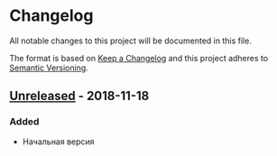 # Changelog
All notable changes to this project will be documented in this file.

The format is based on [Keep a Changelog](http://keepachangelog.com/en/1.0.0/)
and this project adheres to [Semantic Versioning](http://semver.org/spec/v2.0.0.html).

## [Unreleased] - 2018-11-18
### Added
- Начальная версия

[Unreleased]: https://github.com/urlandi/elsv-v.tools


